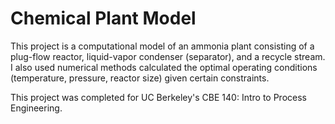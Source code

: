 # Chemical Plant Model
This project is a computational model of an ammonia plant consisting of a plug-flow reactor, liquid-vapor condenser (separator), and a recycle stream. I also used numerical methods calculated the optimal operating conditions (temperature, pressure, reactor size) given certain constraints.

This project was completed for UC Berkeley's CBE 140: Intro to Process Engineering.
